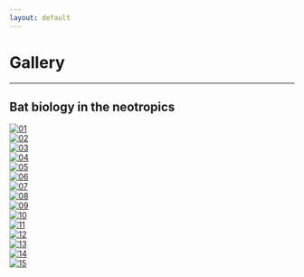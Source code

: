 ```yaml
---
layout: default
---
```

# Gallery
---

## Bat biology in the neotropics

<div class="responsive">
  <div class="gallery">
    <a href="/assets/photos/chiroptology/01_IMG_2563.jpg" rel="lightbox">
      <img src="/assets/photos/chiroptology/01_IMG_2563.jpg" alt="01">
    </a>
  </div>
</div>

<div class="responsive">
  <div class="gallery">
    <a href="/assets/photos/chiroptology/02_IMG_2547.JPG" rel="lightbox">
      <img src="/assets/photos/chiroptology/02_IMG_2547.JPG" alt="02">
    </a>
  </div>
</div>

<div class="responsive">
  <div class="gallery">
    <a href="/assets/photos/chiroptology/03_IMG_5306.JPG" rel="lightbox">
      <img src="/assets/photos/chiroptology/03_IMG_5306.JPG" alt="03">
    </a>
  </div>
</div>

<div class="responsive">
  <div class="gallery">
    <a href="/assets/photos/chiroptology/04_IMG_2406.JPG" rel="lightbox">
      <img src="/assets/photos/chiroptology/04_IMG_2406.JPG" alt="04">
    </a>
  </div>
</div>

<div class="responsive">
  <div class="gallery">
    <a href="/assets/photos/chiroptology/05_IMG_1995.JPG" rel="lightbox">
      <img src="/assets/photos/chiroptology/05_IMG_1995.JPG" alt="05">
    </a>
  </div>
</div>

<div class="responsive">
  <div class="gallery">
    <a href="/assets/photos/chiroptology/06_P1012854.JPG" rel="lightbox">
      <img src="/assets/photos/chiroptology/06_P1012854.JPG" alt="06">
    </a>
  </div>
</div>

<div class="responsive">
  <div class="gallery">
    <a href="/assets/photos/chiroptology/07_P1012904.JPG" rel="lightbox">
      <img src="/assets/photos/chiroptology/07_P1012904.JPG" alt="07">
    </a>
  </div>
</div>

<div class="responsive">
  <div class="gallery">
    <a href="/assets/photos/chiroptology/08_37499008_Unknown.JPG" rel="lightbox">
      <img src="/assets/photos/chiroptology/08_37499008_Unknown.JPG" alt="08">
    </a>
  </div>
</div>

<div class="responsive">
  <div class="gallery">
    <a href="/assets/photos/chiroptology/09_IMG_1747.JPG" rel="lightbox">
      <img src="/assets/photos/chiroptology/09_IMG_1747.JPG" alt="09">
    </a>
  </div>
</div>

<div class="responsive">
  <div class="gallery">
    <a href="/assets/photos/chiroptology/10_IMG_3159.JPG" rel="lightbox">
      <img src="/assets/photos/chiroptology/10_IMG_3159.JPG" alt="10">
    </a>
  </div>
</div>

<div class="responsive">
  <div class="gallery">
    <a href="/assets/photos/chiroptology/11_IMG_5163.JPG" rel="lightbox">
      <img src="/assets/photos/chiroptology/11_IMG_5163.JPG" alt="11">
    </a>
  </div>
</div>

<div class="responsive">
  <div class="gallery">
    <a href="/assets/photos/chiroptology/12_IMG_0363.JPG" rel="lightbox">
      <img src="/assets/photos/chiroptology/12_IMG_0363.JPG" alt="12">
    </a>
  </div>
</div>

<div class="responsive">
  <div class="gallery">
    <a href="/assets/photos/chiroptology/13_IMG_2666.JPG" rel="lightbox">
      <img src="/assets/photos/chiroptology/13_IMG_2666.JPG" alt="13">
    </a>
  </div>
</div>

<div class="responsive">
  <div class="gallery">
    <a href="/assets/photos/chiroptology/14_IMG_1759.JPG" rel="lightbox">
      <img src="/assets/photos/chiroptology/14_IMG_1759.JPG" alt="14">
    </a>
  </div>
</div>

<div class="responsive">
  <div class="gallery">
    <a href="/assets/photos/chiroptology/15_IMG_5222.JPG" rel="lightbox">
      <img src="/assets/photos/chiroptology/15_IMG_5222.JPG" alt="15">
    </a>
  </div>
</div>

<div class="clearfix"></div>


